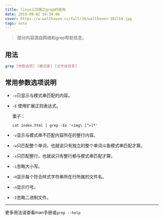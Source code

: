 ```yaml
---
title: linux三剑客之grep的使用
date: 2019-09-02 16:34:08
cover: https://w.wallhaven.cc/full/39/wallhaven-392lk9.jpg
tags: note
---
```


> 部分内容源自网络和grep帮助信息。

## 用法

```bash
grep [参数选项] [模式串] [文件或目录]
```



## 常用参数选项说明

* `-o`只显示与模式串匹配的内容。

* `-E` 使用扩展正则表达式。

  栗子：

  ```
  cat index.html | grep -Eo '<img\ [^>]*'
  ```

  

* `-v`显示与模式串不匹配内容所在的整行内容。

* `-w`只匹配整个单词，也就说只有独立的整个单词斗鱼模式串匹配才算。

* `-x`只匹配整行，也就说只有整行都与模式串匹配才算。

* `-i`忽略大小写。

* `-H`显示每个符合样式字符串所在行所属的文件名。

* `-n`显示行号。

* `-I`忽略二进制文件。



---

更多用法请查看man手册或`grep --help` 

